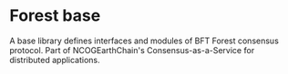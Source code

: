 # Forest base 

A base library defines interfaces and modules of BFT Forest consensus protocol.
Part of NCOGEarthChain's Consensus-as-a-Service for distributed applications.
